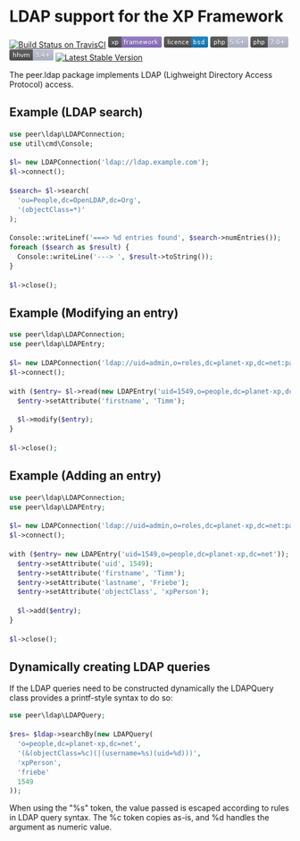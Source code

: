 LDAP support for the XP Framework
========================================================================

[![Build Status on TravisCI](https://secure.travis-ci.org/xp-framework/ldap.svg)](http://travis-ci.org/xp-framework/ldap)
[![XP Framework Module](https://raw.githubusercontent.com/xp-framework/web/master/static/xp-framework-badge.png)](https://github.com/xp-framework/core)
[![BSD Licence](https://raw.githubusercontent.com/xp-framework/web/master/static/licence-bsd.png)](https://github.com/xp-framework/core/blob/master/LICENCE.md)
[![Required PHP 5.6+](https://raw.githubusercontent.com/xp-framework/web/master/static/php-5_6plus.png)](http://php.net/)
[![Supports PHP 7.0+](https://raw.githubusercontent.com/xp-framework/web/master/static/php-7_0plus.png)](http://php.net/)
[![Supports HHVM 3.4+](https://raw.githubusercontent.com/xp-framework/web/master/static/hhvm-3_4plus.png)](http://hhvm.com/)
[![Latest Stable Version](https://poser.pugx.org/xp-framework/ldap/version.png)](https://packagist.org/packages/xp-framework/ldap)

The peer.ldap package implements LDAP (Lighweight Directory Access Protocol) access.

Example (LDAP search)
---------------------

```php
use peer\ldap\LDAPConnection;
use util\cmd\Console;

$l= new LDAPConnection('ldap://ldap.example.com');
$l->connect();

$search= $l->search(
  'ou=People,dc=OpenLDAP,dc=Org', 
  '(objectClass=*)'
);
  
Console::writeLinef('===> %d entries found', $search->numEntries());
foreach ($search as $result) {
  Console::writeLine('---> ', $result->toString());
}

$l->close();
```

Example (Modifying an entry)
----------------------------

```php
use peer\ldap\LDAPConnection;
use peer\ldap\LDAPEntry;

$l= new LDAPConnection('ldap://uid=admin,o=roles,dc=planet-xp,dc=net:password@ldap.example.com');
$l->connect();

with ($entry= $l->read(new LDAPEntry('uid=1549,o=people,dc=planet-xp,dc=net'))); {
  $entry->setAttribute('firstname', 'Timm');

  $l->modify($entry);
}

$l->close();
```

Example (Adding an entry)
-------------------------

```php
use peer\ldap\LDAPConnection;
use peer\ldap\LDAPEntry;

$l= new LDAPConnection('ldap://uid=admin,o=roles,dc=planet-xp,dc=net:password@ldap.example.com');
$l->connect();

with ($entry= new LDAPEntry('uid=1549,o=people,dc=planet-xp,dc=net')); {
  $entry->setAttribute('uid', 1549);
  $entry->setAttribute('firstname', 'Timm');
  $entry->setAttribute('lastname', 'Friebe');
  $entry->setAttribute('objectClass', 'xpPerson');

  $l->add($entry);
}

$l->close();
```

Dynamically creating LDAP queries
---------------------------------
If the LDAP queries need to be constructed dynamically the LDAPQuery
class provides a printf-style syntax to do so:

```php
use peer\ldap\LDAPQuery;

$res= $ldap->searchBy(new LDAPQuery(
  'o=people,dc=planet-xp,dc=net',
  '(&(objectClass=%c)(|(username=%s)(uid=%d)))',
  'xpPerson',
  'friebe'
  1549
));
```

When using the "%s" token, the value passed is escaped according to 
rules in LDAP query syntax. The %c token copies as-is, and %d handles
the argument as numeric value.
